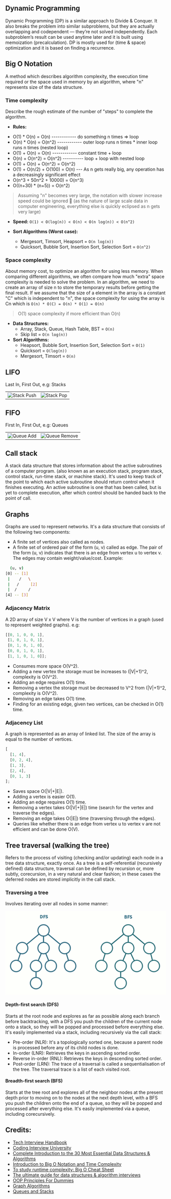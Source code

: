 ## Dynamic Programming
Dynamic Programming (DP) is a similar approach to Divide & Conquer. It also breaks the problem into similar subproblems, but they are actually overlapping and codependent — they’re not solved independently.
Each subproblem’s result can be used anytime later and it is built using memoization (precalculation). DP is mostly used for (time & space) optimization and it is based on finding a recurrence.

## Big O Notation
A method which describes algorithm complexity, the execution time required or the space used in memory by an algorithm, where "n" represents size of the data structure.

### Time complexity
Describe the rough estimate of the number of "steps" to complete the algorithm.

- **Rules:**
* O(1) * O(n) = O(n)   ------------ do something n times => loop
* O(n) * O(n) = O(n^2) ------------ outer loop runs n times * inner loop runs n times (nested loop)
* O(1) + O(n) = O(n)   ------------ constant time + loop
* O(n) + O(n^2) = O(n^2) ---------- loop + loop with nested loop
* O(1) + O(n) + O(n^2) = O(n^2)
* O(1) + O(n/2) + O(100) = O(n) --- As n gets really big, any operation has a decreasingly significant effect
* O(n^3 + 50n^2 + 10000) = O(n^3)
* O((n+30) * (n+5)) = O(n^2)

> Assuming "n" becomes very large, the notation with slower increase speed could be ignored 🐌 (as the nature of large scale data in computer engineering, everything else is quickly eclipsed as n gets very large)

- **Speed:** `O(1) < O(log(n)) < O(n) < O(n log(n)) < O(n^2)`

- **Sort Algorithms (Worst case):**
  * Mergesort, Timsort, Heapsort = `O(n log(n))`
  * Quicksort, Bubble Sort, Insertion Sort, Selection Sort = `O(n^2)`

### Space complexity
About memory cost, to optimize an algorithm for using less memory.
When comparing different algorithms, we often compare how much "extra" space complexity is needed to solve the problem.
In an algorithm, we need to create an array of size n to store the temporary results before getting the final result. If we assume that the size of a element in the array is a constant "C" which is independent to "n", the space complexity for using the array is Cn which is `O(n) * O(C) = O(n) * O(1) = O(n)`

> O(1) space complexity if more efficient than O(n)

- **Data Structures:**
  * Array, Stack, Queue, Hash Table, BST = `O(n)`
  * Skip list = `O(n log(n))`
- **Sort Algorithms:**
  * Heapsort, Bubble Sort, Insertion Sort, Selection Sort = `O(1)`
  * Quicksort = `O(log(n))`
  * Mergesort, Timsort = `O(n)`
  
## LIFO
Last In, First Out, e.g: Stacks
<table border="0">
 <tr>
    <td><img alt="Stack Push" src="https://www.thagomizer.com/img/StackPush.gif"></td>
    <td><img alt="Stack Pop" src="https://www.thagomizer.com/img/StackPop.gif"></td>
 </tr>
</table>

## FIFO
First In, First Out, e.g: Queues
<table border="0">
 <tr>
    <td><img alt="Queue Add" src="https://www.thagomizer.com/img/QueueAdd.gif"></td>
    <td><img alt="Queue Remove" src="https://www.thagomizer.com/img/QueueRemove.gif"></td>
 </tr>
</table>

## Call stack
A stack data structure that stores information about the active subroutines of a computer program. (also known as an execution stack, program stack, control stack, run-time stack, or machine stack). It's used to keep track of the point to which each active subroutine should return control when it finishes executing. An active subroutine is one that has been called, but is yet to complete execution, after which control should be handed back to the point of call.
## Graphs
Graphs are used to represent networks. It's a data structure that consists of the following two components:
- A finite set of vertices also called as nodes.
- A finite set of ordered pair of the form (u, v) called as edge. The pair of the form (u, v) indicates that there is an edge from vertex u to vertex v. The edges may contain weight/value/cost.
Example:
```sh
  (u, v)
[0] -- [1]
 |    /   \
 |   /     [2]
 |  /     /
[4] -- [3]
```
### Adjacency Matrix
A 2D array of size V x V where V is the number of vertices in a graph (used to represent weighted graphs). e.g:
```ts
[[0, 1, 0, 0, 1],
 [1, 0, 1, 0, 1],
 [0, 1, 0, 1, 0],
 [0, 0, 1, 0, 1],
 [1, 1, 0, 1, 0]];
```
* Consumes more space O(V^2).
* Adding a new vertex the storage must be increases to (|V|+1)^2, complexity is O(V^2).
* Adding an edge requires O(1) time.
* Removing a vertex the storage must be decreased to V^2  from (|V|+1)^2, complexity is O(V^2).
* Removing an edge takes O(1) time.
* Finding for an existing edge, given two vertices, can be checked in O(1) time.
### Adjacency List
A graph is represented as an array of linked list. The size of the array is equal to the number of vertices.
```ts
[
  [1, 4],
  [0, 2, 4],
  [1, 3],
  [2, 4],
  [0, 1, 3]
];
```
* Saves space O(|V|+|E|).
* Adding a vertex is easier O(1).
* Adding an edge requires O(1) time.
* Removing a vertex takes O(|V|+|E|) time (search for the vertex and traverse the edges).
* Removing an edge takes O(|E|) time (traversing through the edges).
* Queries like whether there is an edge from vertex u to vertex v are not efficient and can be done O(V).

## Tree traversal (walking the tree)
Refers to the process of visiting (checking and/or updating) each node in a tree data structure, exactly once. As a tree is a self-referential (recursively defined) data structure, traversal can be defined by recursion or, more subtly, corecursion, in a very natural and clear fashion; in these cases the deferred nodes are stored implicitly in the call stack.
### Traversing a tree
Involves iterating over all nodes in some manner:

![Traversing a tree](https://raw.githubusercontent.com/kdn251/interviews/master/images/dfsbfs.gif)

#### Depth-first search (DFS)
Starts at the root node and explores as far as possible along each branch before backtracking, with a DFS you push the children of the current node onto a stack, so they will be popped and processed before everything else. It's easily implemented via a stack, including recursively via the call stack:
  * Pre-order (NLR): It's a topologically sorted one, because a parent node is processed before any of its child nodes is done.
  * In-order (LNR): Retrieves the keys in ascending sorted order.
  * Reverse in-order (RNL): Retrieves the keys in descending sorted order.
  * Post-order (LRN): The trace of a traversal is called a sequentialisation of the tree. The traversal trace is a list of each visited root.
#### Breadth-first search (BFS)
Starts at the tree root and explores all of the neighbor nodes at the present depth prior to moving on to the nodes at the next depth level, with a BFS you push the children onto the end of a queue, so they will be popped and processed after everything else. It's easily implemented via a queue, including corecursively.

## Credits:
- [Tech Interview Handbook](https://yangshun.github.io/tech-interview-handbook)
- [Coding Interview University](https://github.com/jwasham/coding-interview-university)
- [Complete Introduction to the 30 Most Essential Data Structures & Algorithms](https://dev.to/iuliagroza/complete-introduction-to-the-30-most-essential-data-structures-algorithms-43kd)
- [Introduction to Big O Notation and Time Complexity](https://youtu.be/D6xkbGLQesk)
- [To study runtime complexity: Big O Cheat Sheet](https://www.interviewcake.com/article/python/big-o-notation-time-and-space-complexity)
- [The ultimate guide for data structures & algorithm interviews](https://dev.to/rahhularora/the-ultimate-guide-for-data-structures-algorithm-interviews-npo)
- [OOP Principles For Dummies](https://dev.to/tamerlang/oop-principles-for-dummies-2mbd)
- [Graph Algorithms](https://github.com/kdn251/interviews#graph-algorithms)
- [Queues and Stacks](https://thagomizer.com/blog/2016/05/06/algorithms-queues-and-stacks.html)
